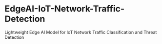 # EdgeAI-IoT-Network-Traffic-Detection
Lightweight Edge AI Model for IoT Network Traffic Classification and Threat Detection

